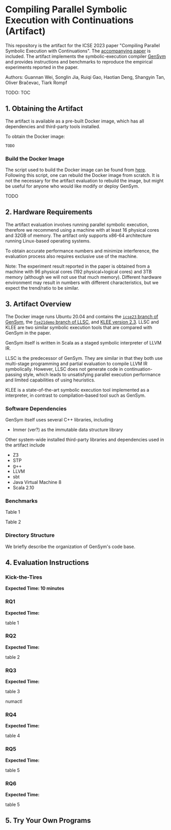 # Compiling Parallel Symbolic Execution with Continuations (Artifact)

This repository is the artifact for the ICSE 2023 paper "Compiling Parallel
Symbolic Execution with Continuations".
The [accompanying paper](#) is included.
The artifact implements the symbolic-execution compiler
[GenSym](https://github.com/Generative-Program-Analysis/GenSym) and provides
instructions and benchmarks to reproduce the empirical experiments reported in
the paper.

Authors: Guannan Wei, Songlin Jia, Ruiqi Gao, Haotian Deng, Shangyin Tan, Oliver Bračevac, Tiark Rompf

TODO: TOC

## 1. Obtaining the Artifact

The artifact is available as a pre-built Docker image, which has all
dependencies and third-party tools installed.

To obtain the Docker image:

```
TODO
```

### Build the Docker Image

The script used to build the Docker image can be found from [here](#).
Following this script, one can rebuild the Docker image from scratch.
It is not the necessary for the artifact evaluation to rebuild the image,
but might be useful for anyone who would like modify or deploy GenSym.

TODO

## 2. Hardware Requirements

The artifact evaluation involves running parallel symbolic execution, therefore we
recommend using a machine with at least 16 physical cores and 32GB of memory.
The artifact only supports x86-64 architecture running Linux-based operating
systems.

To obtain accurate performance numbers and minimize interference, the evaluation
process also requires exclusive use of the machine.

Note: The experiment result reported in the paper is obtained from a machine
with 96 physical cores (192 physical+logical cores) and 3TB memory (although we
will not use that much memory). Different hardware environment may result in
numbers with different characteristics, but we expect the trend/ratio to be
similar.

## 3. Artifact Overview

The Docker image runs Ubuntu 20.04 and contains the [`icse23` branch of GenSym](#),
the [`fse21demo` branch of LLSC](#), and
[KLEE version 2.3](https://github.com/klee/klee/tree/v2.3).
LLSC and KLEE are two similar symbolic execution tools that are compared
with GenSym in the paper.

GenSym itself is written in Scala as a staged symbolic interpreter of
LLVM IR.

LLSC is the predecessor of GenSym. They are similar in that they both use
multi-stage programming and partial evaluation to compile LLVM IR symbolically.
However, LLSC does not generate code in continuation-passing style, which leads
to unsatisfying parallel execution performance and limited capabilities of using
heuristics.

KLEE is a state-of-the-art symbolic execution tool implemented as a interpreter,
in contrast to compilation-based tool such as GenSym.

### Software Dependencies

GenSym itself uses several C++ libraries, including

- Immer (ver?) as the immutable data structure library

Other system-wide installed third-party libraries and dependencies used
in the artifact include

- Z3
- STP
- g++
- LLVM
- sbt
- Java Virtual Machine 8
- Scala 2.10

### Benchmarks

Table 1

Table 2

### Directory Structure

We briefly describe the organization of GenSym's code base.


## 4. Evaluation Instructions

### Kick-the-Tires

**Expected Time: 10 minutes**


### RQ1

**Expected Time:**

table 1

### RQ2

**Expected Time:**

table 2

### RQ3

**Expected Time:**

table 3

numactl

### RQ4

**Expected Time:**

table 4

### RQ5

**Expected Time:**

table 5

### RQ6
**Expected Time:**

table 5

## 5. Try Your Own Programs


